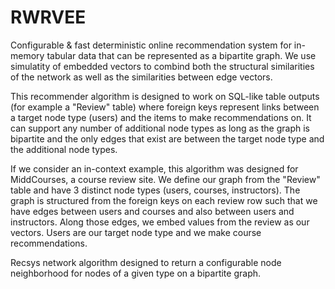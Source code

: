 # RWRVEE

Configurable & fast deterministic online recommendation system for in-memory tabular data that can be represented as a bipartite graph. We use simulatity of embedded vectors to combind both the structural similarities of the network as well as the similarities between edge vectors.

This recommender algorithm is designed to work on SQL-like table outputs (for example a "Review" table) where foreign keys represent links between a target node type (users) and the items to make recommendations on. It can support any number of additional node types as long as the graph is bipartite and the only edges that exist are between the target node type and the additional node types.

If we consider an in-context example, this algorithm was designed for MiddCourses, a course review site. We define our graph from the "Review" table and have 3 distinct node types (users, courses, instructors). The graph is structured from the foreign keys on each review row such that we have edges between users and courses and also between users and instructors. Along those edges, we embed values from the review as our vectors. Users are our target node type and we make course recommendations.

Recsys network algorithm designed to return a configurable node neighborhood for nodes of a given type on a bipartite graph.
